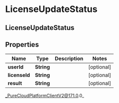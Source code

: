 # LicenseUpdateStatus

## LicenseUpdateStatus

## Properties

|Name | Type | Description | Notes|
|------------ | ------------- | ------------- | -------------|
| **userId** | **String** |  | [optional] |
| **licenseId** | **String** |  | [optional] |
| **result** | **String** |  | [optional] |



_PureCloudPlatformClientV2@171.0.0_
